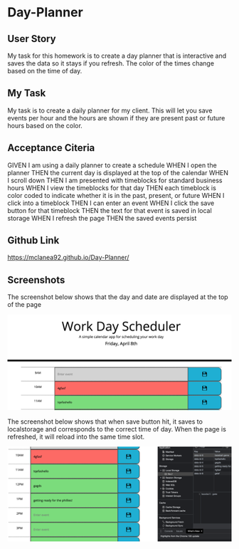 # Day-Planner

## User Story

My task for this homework is to create a day planner that is interactive and saves the data so it stays if you refresh.  The color of the times change based on the time of day.

## My Task

My task is to create a daily planner for my client.  This will let you save events per hour and the hours are shown if they are present past or future hours based on the color.

## Acceptance Citeria

GIVEN I am using a daily planner to create a schedule
WHEN I open the planner
THEN the current day is displayed at the top of the calendar
WHEN I scroll down
THEN I am presented with timeblocks for standard business hours
WHEN I view the timeblocks for that day
THEN each timeblock is color coded to indicate whether it is in the past, present, or future
WHEN I click into a timeblock
THEN I can enter an event
WHEN I click the save button for that timeblock
THEN the text for that event is saved in local storage
WHEN I refresh the page
THEN the saved events persist


## Github Link
https://mclanea92.github.io/Day-Planner/


## Screenshots

The screenshot below shows that the day and date are displayed at the top of the page

![day and date at top of page](./topofpage.png)


The screenshot below shows that when save button hit, it saves to localstorage and corresponds to the correct time of day.  When the page is refreshed, it will reload into the same time slot.

![screenshot of localstorage](localStorage.png)
